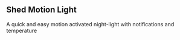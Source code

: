 Shed Motion Light
---

A quick and easy motion activated night-light with notifications and temperature

